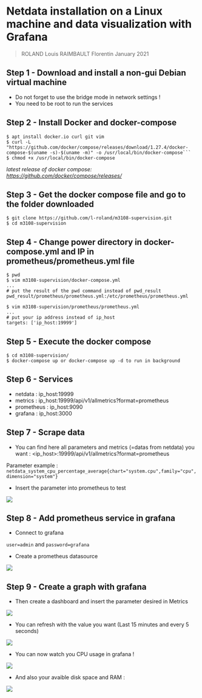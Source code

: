# Netdata installation on a Linux machine and data visualization with Grafana

> ROLAND Louis
> RAIMBAULT Florentin
> January 2021

## Step 1 - Download and install a non-gui Debian virtual machine 

- Do not forget to use the bridge mode in network settings ! 
- You need to be root to run the services

## Step 2 - Install Docker and docker-compose

```
$ apt install docker.io curl git vim
$ curl -L "https://github.com/docker/compose/releases/download/1.27.4/docker-compose-$(uname -s)-$(uname -m)" -o /usr/local/bin/docker-compose```
$ chmod +x /usr/local/bin/docker-compose
```
*latest release of docker compose: https://github.com/docker/compose/releases/*

## Step 3 - Get the docker compose file and go to the folder downloaded

```
$ git clone https://github.com/l-roland/m3108-supervision.git
$ cd m3108-supervision
```

## Step 4 - Change power directory in docker-compose.yml and IP in prometheus/prometheus.yml file

```
$ pwd
$ vim m3108-supervision/docker-compose.yml
...
# put the result of the pwd command instead of pwd_result
pwd_result/prometheus/prometheus.yml:/etc/prometheus/prometheus.yml
```

```
$ vim m3108-supervision/prometheus/prometheus.yml
...
# put your ip address instead of ip_host
targets: ['ip_host:19999'] 
```

## Step 5 - Execute the docker compose

```
$ cd m3108-supervision/
$ docker-compose up or docker-compose up -d to run in background
```

## Step 6 - Services

- netdata : ip_host:19999
- metrics : ip_host:19999/api/v1/allmetrics?format=prometheus
- prometheus : ip_host:9090
- grafana : ip_host:3000

## Step 7 - Scrape data

- You can find here all parameters and metrics (=datas from netdata) you want : <ip_host>:19999/api/v1/allmetrics?format=prometheus

Parameter example : ```netdata_system_cpu_percentage_average{chart="system.cpu",family="cpu",dimension="system"}```

- Insert the parameter into prometheus to test

![](https://i.imgur.com/bsBU0d4.png)

## Step 8 - Add prometheus service in grafana

- Connect to grafana

```user=admin``` and ```password=grafana```

- Create a prometheus datasource

![](https://i.imgur.com/MSlxMPr.png)

## Step 9 - Create a graph with grafana

- Then create a dashboard and insert the parameter desired in Metrics

![](https://i.imgur.com/BX4NUVI.png)

- You can refresh with the value you want (Last 15 minutes and every 5 seconds)

![](https://i.imgur.com/FZo3uRQ.png)

- You can now watch you CPU usage in grafana !

![](https://i.imgur.com/UwN5vet.png)

- And also your avaible disk space and RAM : 

![](https://imgur.com/8sDC0V8.png)
